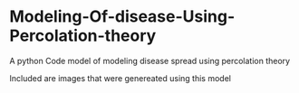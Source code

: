 # Modeling-Of-disease-Using-Percolation-theory
A python Code  model of modeling disease spread using percolation theory

Included are images that were genereated using this model
